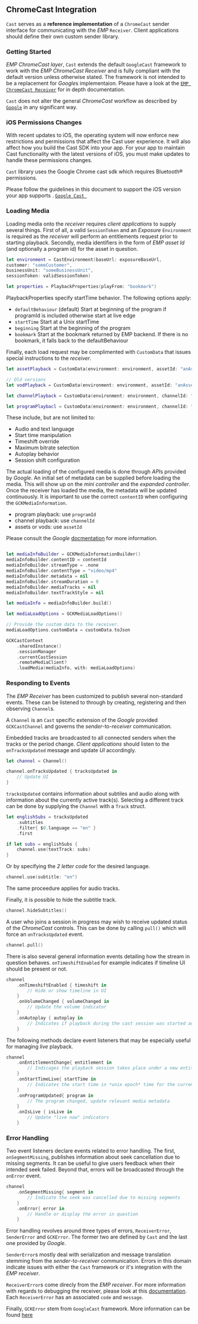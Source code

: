 ## ChromeCast Integration
`Cast` serves as a **reference implementation** of a  `ChromeCast` sender interface for communicating with the *EMP* `Receiver`. Client applications should define their own custom sender library.

### Getting Started
*EMP ChromeCast layer*, `Cast` extends the default `GoogleCast` framework to work with the *EMP ChromeCast Receiver* and is fully compliant with the default version unless otherwise stated. The framework is not intended to be a replacement for *Google*s implementaion. Please have a look at the [`EMP ChromeCast Receiver`](#https://github.com/EricssonBroadcastServices/chromecast-receiver-2/blob/documentation-comments/sdk/tutorials/chromecast.md) for in depth documentation.

`Cast` does not alter the general *ChromeCast* workflow as described by [`Google`](#https://developers.google.com/cast/) in any significant way.

### iOS Permissions Changes
With recent updates to iOS, the operating system will now enforce new restrictions and permissions that affect the Cast user experience. It will also affect how you build the Cast SDK into your app. For your app to maintain Cast functionality with the latest versions of iOS, you must make updates to handle these permissions changes.

`Cast`  library uses the Google Chrome cast sdk which requires Bluetooth® permissions.


Please follow the guidelines in this document to support the iOS version your app supports . 
[`Google Cast `](#https://developers.google.com/cast/docs/ios_sender/ios_permissions_changes)


### Loading Media
Loading media onto the *receiver* requires *client applications* to supply several things. First of all, a valid `SessionToken` and an *Exposure* `Environment` is required as the *receiver* will perform an entitlements request prior to starting playback. Secondly, media identifiers in the form of *EMP asset Id* (and optionally a program id) for the asset in question.

```Swift
let environment = CastEnvironment(baseUrl: exposureBaseUrl,
customer: "someCustomer",
businessUnit: "someBusinessUnit",
sessionToken: validSessionToken)

let properties = PlaybackProperties(playFrom: "bookmark")
```

PlaybackProperties specify startTime behavior. The following options apply:

* `defaultBehaviour` (default) Start at beginning of the program if programId is included otherwise start at live edge
* `startTime` Start at a Unix startTime
* `beginning` Start at the beginning of the program
* `bookmark` Start at the bookmark returned by EMP backend. If there is no bookmark, it falls back to the defaultBehaviour

Finally, each load request may be complimented with `CustomData` that issues special instructions to the *receiver*.

```Swift
let assetPlayback = CustomData(environment: environment, assetId: "anAssetId", playbackProperties: properties)

// Old versions 
let vodPlayback = CustomData(environment: environment, assetId: "anAssetId", playbackProperties: properties)

let channelPlayback = CustomData(environment: environment, channelId: "aChannelId", playbackProperties: properties)

let programPlaybacl = CustomData(environment: environment, channelId: "aChannelId", programId: "aSpecificProgramId", playbackProperties: properties)
```

These include, but are not limited to:
* Audio and text language
* Start time manipulation
* Timeshift override
* Maximum bitrate selection
* Autoplay behavior
* Session shift configuration

The actual loading of the configured media is done through *API*s provided by *Google*. An initial set of metadata can be supplied before loading the media. This will show up on the *mini controller* and the *expanded controller*. Once the receiver has loaded the media, the metadata will be updated continuously. It is important to use the correct `contentID` when configuring the `GCKMediaInformation`.

* program playback: use `programId`
* channel playback: use `channelId`
* assets or vods: use `assetId`

Please consult the *Google* [docmentation](#https://developers.google.com/cast/docs/ios_sender_setup) for more information.



```Swift

let mediaInfoBuilder = GCKMediaInformationBuilder()
mediaInfoBuilder.contentID = contentId
mediaInfoBuilder.streamType = .none
mediaInfoBuilder.contentType = "video/mp4"
mediaInfoBuilder.metadata = nil
mediaInfoBuilder.streamDuration = 0
mediaInfoBuilder.mediaTracks = nil
mediaInfoBuilder.textTrackStyle = nil

let mediaInfo = mediaInfoBuilder.build()

let mediaLoadOptions = GCKMediaLoadOptions()

// Provide the custom data to the receiver.
mediaLoadOptions.customData = customData.toJson

GCKCastContext
    .sharedInstance()
    .sessionManager
    .currentCastSession
    .remoteMediaClient?
    .loadMedia(mediaInfo, with: mediaLoadOptions)
```

### Responding to Events
The *EMP Receiver* has been customized to publish several non-standard events. These can be listened to through by creating, registering and then observing `Channel`s.

A `Channel` is an `Cast` specific extension of the *Google* provided `GCKCastChannel` and governs the *sender*-to-*receiver* communication.


Embedded tracks are broadcasted to all connected senders when the tracks or the period change. *Client applications* should listen to the `onTracksUpdated` message and update *UI* accordingly.

```Swift
let channel = Channel()

channel.onTracksUpdated { tracksUpdated in
    // Update UI
}
```

`tracksUpdated` contains information about subtiles and audio along with information about the currently active track(s). Selecting a different track can be done by supplying the `Channel` with a `Track` struct.

```Swift
let englishSubs = tracksUpdated
    .subtitles
    .filter{ $0.language == "en" }
    .first

if let subs = englishSubs {
    channel.use(textTrack: subs)
}
```

Or by specifying the *2 letter code* for the desired language.

```Swift
channel.use(subtitle: "en")
```

The same proceedure applies for audio tracks.

Finally, it is possible to hide the subtitle track.

```Swift
channel.hideSubtitles()
```

A user who joins a session in progress may wish to receive updated status of the *ChromeCast* controls. This can be done by calling `pull()` which will force an `onTracksUpdated` event.

```Swift
channel.pull()
```

There is also several general information events detailing how the stream in question behaves. `onTimeshiftEnabled` for example indicates if timeline UI should be present or not.

```Swift
channel
    .onTimeshiftEnabled { timeshift in
        // Hide or show timeline in UI
    }
    .onVolumeChanged { volumeChanged in
        // Update the volume indicator
    }
    .onAutoplay { autoplay in
        // Indicates if playback during the cast session was started automatically
    }
```

The following methods declare event listeners that may be especially useful for managing *live* playback.

```Swift
channel
    .onEntitlementChange{ entitlement in
        // Indicages the playback session takes place under a new entitlement
    }
    .onStartTimeLive{ startTime in
        // Indicates the start time in *unix epoch* time for the current live stream.
    }
    .onProgramUpdated{ program in
        // The program changed, update relevant media metadata
    }
    .onIsLive { isLive in
        // Update "live now" indicators
    }
```

### Error Handling
Two event listeners declare events related to error handling. The first, `onSegmentMissing`, publishes information about seek cancellation due to missing segments. It can be useful to give users feedback when their intended seek failed.
Beyond that, errors will be broadcasted through the `onError` event.

```Swift
channel
    .onSegmentMissing{ segment in
        // Indicate the seek was cancelled due to missing segments
    }
    .onError{ error in
        // Handle or display the error in question
    }
```

Error handling revolves around three types of errors, `ReceiverError`, `SenderError` and `GCKError`. The former two are defined by `Cast` and the last one provided by *Google*.

`SenderError`s mostly deal with serialization and message translation stemming from the *sender*-to-*receiver* communication. Errors in this domain indicate issues with either the `Cast` framework or it's integration with the *EMP receiver*.

`ReceiverError`s come direcly from the *EMP receiver*. For more information with regards to debugging the receiver, please look at this [documentation](#https://github.com/EricssonBroadcastServices/chromecast-receiver-2/blob/documentation-comments/sdk/tutorials/chromecast.md).
Each `ReceiverError` has an associated `code` and `message`.

Finally, `GCKError` stem from `GoogleCast` framework. More information can be found [here](#https://developers.google.com/cast/docs/debugging)
